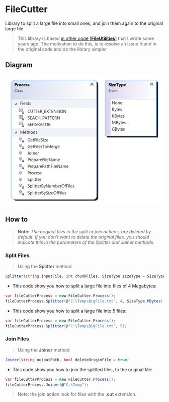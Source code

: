 # FileCutter
Library to split a large file into small ones, and join them again to the original large file

> This library is based [in other code [**FileUtilities**]](https://github.com/J0rgeSerran0/FileUtilities) that I wrote some years ago. 
> The motivation to do this, is to resolve an issue found in the original code and do the library simpler


## Diagram 
![screenshot](Diagram.png)


## How to

> **Note:** *The original files in the split or join actions, are deleted by default. If you don't want to delete the original files, you should indicate this in the parameters of the *Splitter* and *Joiner* methods.*

### **Split Files**

> Using the **Splitter** method

```csharp
Splitter(string inputFile, int chunkFiles, SizeType sizeType = SizeType.None, bool deleteOriginFile = true)
```

* This code show you how to split a large file into files of 4 Megabytes:
```csharp
var fileCutterProcess = new FileCutter.Process();
fileCutterProcess.Splitter(@"C:\Temp\BigFile.txt", 4, SizeType.MBytes);
```

* This code show you how to split a large file into 5 files:
```csharp
var fileCutterProcess = new FileCutter.Process();
fileCutterProcess.Splitter(@"C:\Temp\BigFile.txt", 5);
```

### **Join Files**

> Using the **Joiner** method

```csharp
Joiner(string outputPath, bool deleteOriginFile = true)
```
 
* This code show you how to join the splitted files, to the original file:
```csharp
var fileCutterProcess = new FileCutter.Process();
fileCutterProcess.Joiner(@"C:\Temp");
```

> Note: the join action look for files with the **.cut** extension.
